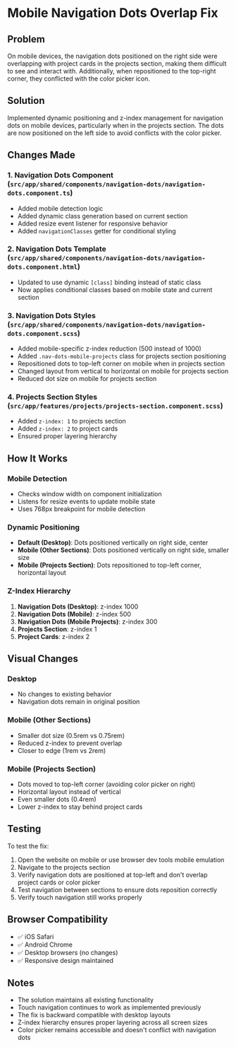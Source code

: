 # Mobile Navigation Dots Overlap Fix

## Problem
On mobile devices, the navigation dots positioned on the right side were overlapping with project cards in the projects section, making them difficult to see and interact with. Additionally, when repositioned to the top-right corner, they conflicted with the color picker icon.

## Solution
Implemented dynamic positioning and z-index management for navigation dots on mobile devices, particularly when in the projects section. The dots are now positioned on the left side to avoid conflicts with the color picker.

## Changes Made

### 1. Navigation Dots Component (`src/app/shared/components/navigation-dots/navigation-dots.component.ts`)
- Added mobile detection logic
- Added dynamic class generation based on current section
- Added resize event listener for responsive behavior
- Added `navigationClasses` getter for conditional styling

### 2. Navigation Dots Template (`src/app/shared/components/navigation-dots/navigation-dots.component.html`)
- Updated to use dynamic `[class]` binding instead of static class
- Now applies conditional classes based on mobile state and current section

### 3. Navigation Dots Styles (`src/app/shared/components/navigation-dots/navigation-dots.component.scss`)
- Added mobile-specific z-index reduction (500 instead of 1000)
- Added `.nav-dots-mobile-projects` class for projects section positioning
- Repositioned dots to top-left corner on mobile when in projects section
- Changed layout from vertical to horizontal on mobile for projects section
- Reduced dot size on mobile for projects section

### 4. Projects Section Styles (`src/app/features/projects/projects-section.component.scss`)
- Added `z-index: 1` to projects section
- Added `z-index: 2` to project cards
- Ensured proper layering hierarchy

## How It Works

### Mobile Detection
- Checks window width on component initialization
- Listens for resize events to update mobile state
- Uses 768px breakpoint for mobile detection

### Dynamic Positioning
- **Default (Desktop)**: Dots positioned vertically on right side, center
- **Mobile (Other Sections)**: Dots positioned vertically on right side, smaller size
- **Mobile (Projects Section)**: Dots repositioned to top-left corner, horizontal layout

### Z-Index Hierarchy
1. **Navigation Dots (Desktop)**: z-index 1000
2. **Navigation Dots (Mobile)**: z-index 500
3. **Navigation Dots (Mobile Projects)**: z-index 300
4. **Projects Section**: z-index 1
5. **Project Cards**: z-index 2

## Visual Changes

### Desktop
- No changes to existing behavior
- Navigation dots remain in original position

### Mobile (Other Sections)
- Smaller dot size (0.5rem vs 0.75rem)
- Reduced z-index to prevent overlap
- Closer to edge (1rem vs 2rem)

### Mobile (Projects Section)
- Dots moved to top-left corner (avoiding color picker on right)
- Horizontal layout instead of vertical
- Even smaller dots (0.4rem)
- Lower z-index to stay behind project cards

## Testing
To test the fix:
1. Open the website on mobile or use browser dev tools mobile emulation
2. Navigate to the projects section
3. Verify navigation dots are positioned at top-left and don't overlap project cards or color picker
4. Test navigation between sections to ensure dots reposition correctly
5. Verify touch navigation still works properly

## Browser Compatibility
- ✅ iOS Safari
- ✅ Android Chrome
- ✅ Desktop browsers (no changes)
- ✅ Responsive design maintained

## Notes
- The solution maintains all existing functionality
- Touch navigation continues to work as implemented previously
- The fix is backward compatible with desktop layouts
- Z-index hierarchy ensures proper layering across all screen sizes
- Color picker remains accessible and doesn't conflict with navigation dots 